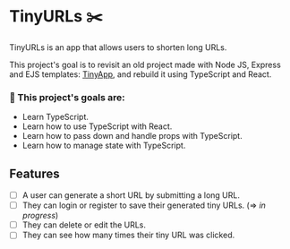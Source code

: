 # TinyURLs ✂️

TinyURLs is an app that allows users to shorten long URLs.

This project's goal is to revisit an old project made with Node JS, Express and EJS templates: [TinyApp](https://github.com/Purpleknife/tinyapp), and rebuild it using TypeScript and React.

<strong><h3>🔴 This project's goals are:</h3></strong>
- Learn TypeScript.
- Learn how to use TypeScript with React.
- Learn how to pass down and handle props with TypeScript.
- Learn how to manage state with TypeScript.

## Features
- [ ] A user can generate a short URL by submitting a long URL.
- [ ] They can login or register to save their generated tiny URLs. (=> <i>in progress</i>)
- [ ] They can delete or edit the URLs.
- [ ] They can see how many times their tiny URL was clicked.